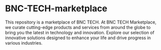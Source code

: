 # BNC-TECH-marketplace
This repository is a marketplace of BNC TECH. At BNC TECH Marketplace, we curate cutting-edge products and services from around the globe to bring you the latest in technology and innovation. Explore our selection of innovative solutions designed to enhance your life and drive progress in various industries.
